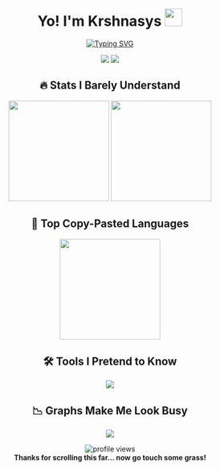 <!-- Header with typing animation -->
<h1 align="center">Yo! I'm Krshnasys <img src="https://media.giphy.com/media/hvRJCLFzcasrR4ia7z/giphy.gif" width="35" /></h1>

<p align="center">
  <a href="https://github.com/Krshnasys"><img src="https://readme-typing-svg.herokuapp.com?font=Fira+Code&weight=600&size=22&pause=1000&color=00FFCC&center=true&vCenter=true&width=600&lines=Not+a+developer%2C+just+a+Copy+Paster;Ctrl+C+%7C+Ctrl+V+Expert;Sometimes+it+works%2C+sometimes+Google+helps;0%25+coding%2C+100%25+confidence;Git+Commit+and+Hope+for+the+Best" alt="Typing SVG" /></a>
</p>

<!-- Socials -->
<p align="center">
  <a href="https://t.me/NxMirror"><img src="https://img.shields.io/badge/Telegram-2CA5E0?style=for-the-badge&logo=telegram&logoColor=white" /></a>
  <a href="https://github.com/Krshnasys"><img src="https://img.shields.io/github/followers/Krshnasys?label=Follow&style=for-the-badge" /></a>
</p>

<!-- GitHub Stats -->
<h2 align="center">🔥 Stats I Barely Understand</h2>
<p align="center">
  <img src="https://github-readme-stats.vercel.app/api?username=Krshnasys&show_icons=true&theme=tokyonight&count_private=true" height="200" />
  <img src="https://github-readme-streak-stats.herokuapp.com/?user=Krshnasys&theme=tokyonight" height="200" />
</p>

<!-- Top Languages -->
<h2 align="center">🧠 Top Copy-Pasted Languages</h2>
<p align="center">
  <img src="https://github-readme-stats.vercel.app/api/top-langs/?username=Krshnasys&layout=compact&theme=tokyonight" height="200" />
</p>

<!-- Tech Stack -->
<h2 align="center">🛠️ Tools I Pretend to Know</h2>
<p align="center">
  <img src="https://skillicons.dev/icons?i=python,flask,html,css,js,postgres,sqlite,git,linux,vscode,bash,heroku" />
</p>

<!-- GitHub Contribution Graph -->
<h2 align="center">📉 Graphs Make Me Look Busy</h2>
<p align="center">
  <img src="https://github-readme-activity-graph.vercel.app/graph?username=Krshnasys&theme=tokyo-night&area=true" />
</p>

<!-- Footer -->
<p align="center">
  <img src="https://komarev.com/ghpvc/?username=Krshnasys&style=flat-square&color=blue" alt="profile views" />
  <br />
  <b>Thanks for scrolling this far... now go touch some grass!</b>
</p>
